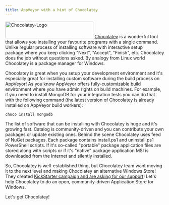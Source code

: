 ```yaml
---
title: AppVeyor with a hint of Chocolatey
---
```


<img class="right" src="/assets/images/posts/chocolatey/chocolatey-logo.png" alt="Chocolatey-Logo" width="279" height="53">
<a href="https://chocolatey.org/">Chocolatey</a> is a wonderful tool that allows you installing your favourite programs with a single command. Unlike regular process of installing software with interactive setup package where you keep clicking "Next", "Accept", "Finish", etc. Chocolatey does the job without questions asked. By analogy from Linux world Chocolatey is a package manager for Windows.

Chocolatey is great when you setup your development environment and it's especially great for installing custom software during the build process on AppVeyor! As you know AppVeyor offers fully-customizable build environment where you have admin rights on build machines. For example, if you need to install MongoDB for your integration tests you can do that with the following command (the latest version of Chocolatey is already installed on AppVeyor build workers):

```text
choco install mongodb
```

The list of software that can be installing with Chocolatey is huge and it's growing fast. Catalog is community-driven and you can contribute your own packages or update existing ones. Behind the scene Chocolatey uses feed of NuGet packages. Each package contains install.ps1 and uninstall.ps1 PowerShell scripts. If it's so-called "portable" package application files are stored along with scripts or if it's "native" package application MSI is downloaded from the Internet and silently installed.

So, Chocolatey is well-established thing, but Chocolatey team want moving it to the next level and making Chocolatey an alternative Windows Store! They created <a href="https://www.kickstarter.com/projects/ferventcoder/chocolatey-the-alternative-windows-store-like-yum">KickStarter campaign and are asking for our support</a>! Let's help Chocolatey to do an open, community-driven Application Store for Windows.

Let's get Chocolatey!

